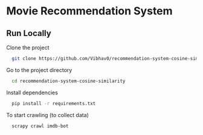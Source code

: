 
# Movie Recommendation System



## Run Locally

Clone the project

```bash
  git clone https://github.com/Vibhav0/recommendation-system-cosine-similarity.git
```

Go to the project directory

```bash
  cd recommendation-system-cosine-similarity
```

Install dependencies

```bash
  pip install -r requirements.txt
```

To start crawling (to collect data)

```bash
  scrapy crawl imdb-bot
```

  
